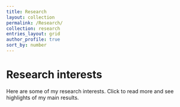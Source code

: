 ```yaml
---
title: Research
layout: collection
permalink: /Research/
collection: research
entries_layout: grid
author_profile: true
sort_by: number
---
```


Research interests
======

Here are some of my research interests. Click to read more and see
highlights of my main results.
